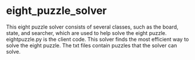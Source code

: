 # eight_puzzle_solver

This eight puzzle solver consists of several classes, such as the board, state, and searcher, which are used to help solve the eight puzzle. eightpuzzle.py is the client code.
This solver finds the most efficient way to solve the eight puzzle. The txt files contain puzzles that the solver can solve.

